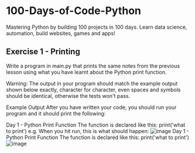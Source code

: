 # 100-Days-of-Code-Python
Mastering Python by building 100 projects in 100 days. Learn data science, automation, build websites, games and apps!

## Exercise 1 - Printing
Write a program in main.py that prints the same notes from the previous lesson using what you have learnt about the Python print function.

Warning: The output in your program should match the example output shown below exactly, character for character, even spaces and symbols should be identical, otherwise the tests won't pass.

Example Output
After you have written your code, you should run your program and it should print the following:

Day 1 - Python Print Function
The function is declared like this:
print('what to print')
e.g. When you hit run, this is what should happen:
![image](https://user-images.githubusercontent.com/46922060/232302393-c32b6d88-a617-4efd-a964-0a5c8cc5f2e3.png)
Day 1 - Python Print Function
The function is declared like this:
print('what to print')
![image](https://user-images.githubusercontent.com/46922060/232302592-8f5e0420-f0b1-4d49-8422-3ab8a07ec19c.png)

